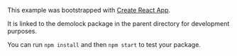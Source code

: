 This example was bootstrapped with [Create React App](https://github.com/facebook/create-react-app).

It is linked to the demolock package in the parent directory for development purposes.

You can run `npm install` and then `npm start` to test your package.
